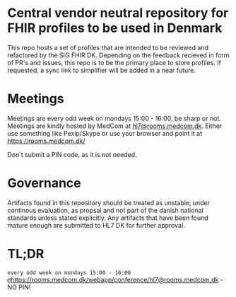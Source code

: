 # Central vendor neutral repository for FHIR profiles to be used in Denmark
This repo hosts a set of profiles that are intended to be reviewed and refactored by the SIG FHIR DK. Depending on the feedback recieved in form of PR's and issues, this repo is to be the primary place to store profiles. If requested, a sync link to simplifier will be added in a near future.

# Meetings
Meetings are every odd week on mondays 15:00 - 16:00, be sharp or not. Meetings are kindly hosted by MedCom at hl7@rooms.medcom.dk. Either use something like Pexip/Skype or use your browser and point it at https://rooms.medcom.dk/

Don't submit a PIN code, as it is not needed.

# Governance
Artifacts found in this repository should be treated as unstable, under continous evaluation, as propsal and not part of the danish national standards unless stated explicitly. Any artifacts that have been found mature enough are submitted to HL7 DK for further approval.

# TL;DR
```every odd week on mondays 15:00 - 16:00 @```https://rooms.medcom.dk/webapp/conference/hl7@rooms.medcom.dk - NO PIN!
